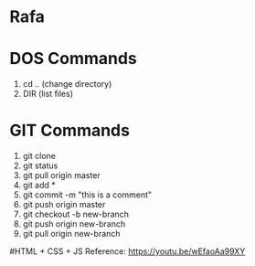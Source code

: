 # Rafa

# DOS Commands
1. cd .. (change directory)
2. DIR (list files)

# GIT Commands
1. git clone
2. git status
3. git pull origin master
4. git add *
5. git commit -m "this is a comment"
6. git push origin master
7. git checkout -b new-branch
8. git push origin new-branch
9. git pull origin new-branch

#HTML + CSS + JS
Reference: https://youtu.be/wEfaoAa99XY
